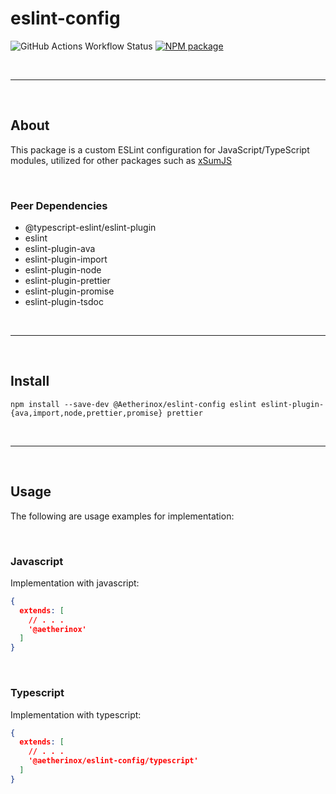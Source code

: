 # eslint-config

![GitHub Actions Workflow Status](https://img.shields.io/github/actions/workflow/status/Aetherinox/eslint-config/npm-tests.yml?logo=github&label=Tests&color=%23de1f6f)
[![NPM package](https://img.shields.io/npm/v/@aetherinox/eslint-config)](https://npm.im/@aetherinox/eslint-config)

<br />

---

<br />

## About
This package is a custom ESLint configuration for JavaScript/TypeScript modules, utilized for other packages such as [xSumJS](https://github.com/Aetherinox/xsumjs)

<br />

### Peer Dependencies
- @typescript-eslint/eslint-plugin
- eslint
- eslint-plugin-ava
- eslint-plugin-import
- eslint-plugin-node
- eslint-plugin-prettier
- eslint-plugin-promise
- eslint-plugin-tsdoc

<br />

---

<br />

## Install
```
npm install --save-dev @Aetherinox/eslint-config eslint eslint-plugin-{ava,import,node,prettier,promise} prettier
```

<br />

---

<br />

## Usage
The following are usage examples for implementation:

<br />

### Javascript
Implementation with javascript:

```json
{
  extends: [
    // . . .
    '@aetherinox'
  ]
}
```

<br />

### Typescript
Implementation with typescript:

```json
{
  extends: [
    // . . .
    '@aetherinox/eslint-config/typescript'
  ]
}
```